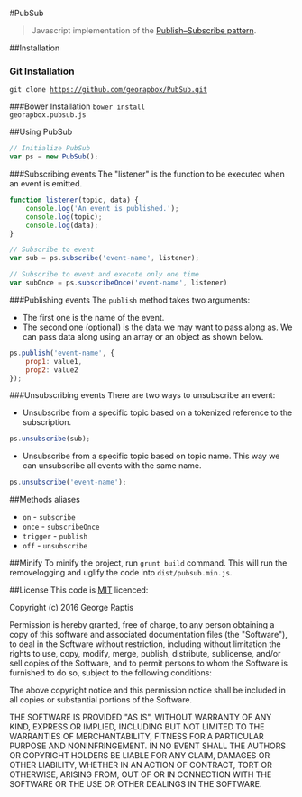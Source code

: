 #PubSub

>Javascript implementation of the [Publish–Subscribe pattern](http://en.wikipedia.org/wiki/Publish%E2%80%93subscribe_pattern).

##Installation
### Git Installation
<code>git clone https://github.com/georapbox/PubSub.git</code>

###Bower Installation
<code>bower install georapbox.pubsub.js</code>

##Using PubSub

```js
// Initialize PubSub
var ps = new PubSub();
```

###Subscribing events
The "listener" is the function to be executed when an event is emitted.
```js
function listener(topic, data) {
    console.log('An event is published.');
    console.log(topic);
    console.log(data);
}

// Subscribe to event
var sub = ps.subscribe('event-name', listener);

// Subscribe to event and execute only one time
var subOnce = ps.subscribeOnce('event-name', listener)
```

###Publishing events
The <code>publish</code> method takes two arguments:

- The first one is the name of the event.
- The second one (optional) is the data we may want to pass along as. We can pass data along using an array or an object as shown below.
```js
ps.publish('event-name', {
    prop1: value1,
    prop2: value2
});
```

###Unsubscribing events
There are two ways to unsubscribe an event:

- Unsubscribe from a specific topic based on a tokenized reference to the subscription.
```js
ps.unsubscribe(sub);
```
- Unsubscribe from a specific topic based on topic name. This way we can unsubscribe all events with the same name.
```js
ps.unsubscribe('event-name');
```

##Methods aliases
- <code>on</code> - <code>subscribe</code>
- <code>once</code> - <code>subscribeOnce</code>
- <code>trigger</code> - <code>publish</code>
- <code>off</code> - <code>unsubscribe</code>

##Minify
To minify the project, run <code>grunt build</code> command. This will run the removelogging and uglify the code into <code>dist/pubsub.min.js</code>.

##License
This code is [MIT](http://opensource.org/licenses/mit-license.php) licenced:

Copyright (c) 2016 George Raptis

Permission is hereby granted, free of charge, to any person obtaining a copy of this software and associated documentation files (the "Software"), to deal in the Software without restriction, including without limitation the rights to use, copy, modify, merge, publish, distribute, sublicense, and/or sell copies of the Software, and to permit persons to whom the Software is furnished to do so, subject to the following conditions:

The above copyright notice and this permission notice shall be included in all copies or substantial portions of the Software.

THE SOFTWARE IS PROVIDED "AS IS", WITHOUT WARRANTY OF ANY KIND, EXPRESS OR IMPLIED, INCLUDING BUT NOT LIMITED TO THE WARRANTIES OF MERCHANTABILITY, FITNESS FOR A PARTICULAR PURPOSE AND NONINFRINGEMENT. IN NO EVENT SHALL THE AUTHORS OR COPYRIGHT HOLDERS BE LIABLE FOR ANY CLAIM, DAMAGES OR OTHER LIABILITY, WHETHER IN AN ACTION OF CONTRACT, TORT OR OTHERWISE, ARISING FROM, OUT OF OR IN CONNECTION WITH THE SOFTWARE OR THE USE OR OTHER DEALINGS IN THE SOFTWARE.

